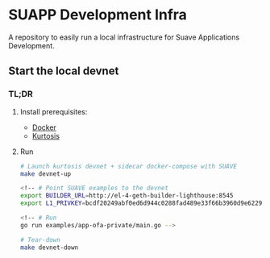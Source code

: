# SUAPP Development Infra

A repository to easily run a local infrastructure for Suave Applications Development.

## Start the local devnet

### TL;DR

1. Install prerequisites:

   - [Docker](https://docs.docker.com/engine/install/)
   - [Kurtosis](https://docs.kurtosis.com/install/)

2. Run

    ```bash
    # Launch kurtosis devnet + sidecar docker-compose with SUAVE
    make devnet-up

    <!-- # Point SUAVE examples to the devnet
    export BUILDER_URL=http://el-4-geth-builder-lighthouse:8545
    export L1_PRIVKEY=bcdf20249abf0ed6d944c0288fad489e33f66b3960d9e6229c1cd214ed3bbe31 -->

    <!-- # Run
    go run examples/app-ofa-private/main.go -->

    # Tear-down
    make devnet-down
    ```
